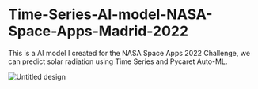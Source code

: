 # Time-Series-AI-model-NASA-Space-Apps-Madrid-2022
This is a AI model I created for the NASA Space Apps 2022 Challenge, we can predict solar radiation using Time Series and Pycaret Auto-ML.

![Untitled design](https://user-images.githubusercontent.com/109512836/218991639-5c4e5911-25f3-4767-b799-917204eb7e7d.jpg)
